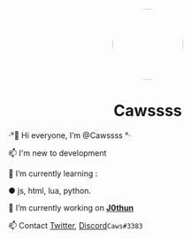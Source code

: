 <p align="center">    
    <img style="border-radius: 100px" width="128" height="128" src="https://avatars.githubusercontent.com/u/101475357?v=4">
</p>
<h1 align="center">Cawssss</h1>

·°👋 Hi everyone, I’m @Cawssss °·

📫 I'm new to development

🌱 I’m currently learning :
    
● js, html, lua, python.

🔭 I’m currently working on **[J0thun](https://github.com/J0thun/J0thun)**

📫 Contact [Twitter](https://twitter.com/CawsEz), [Discord](https://discord.com/users/471779534837121044)`Caws#3383`



